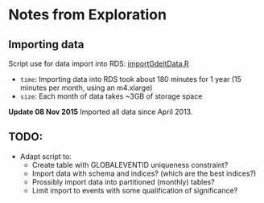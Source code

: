 # Notes from Exploration

## Importing data

Script use for data import into RDS: [importGdeltData.R](../scripts/importGdeltData.R)

* `time`: Importing data into RDS took about 180 minutes for 1 year (15 minutes per month, using an m4.xlarge)
* `size`: Each month of data takes ~3GB of storage space

**Update 08 Nov 2015** Imported all data since April 2013.

## TODO:

* Adapt script to:
    * Create table with GLOBALEVENTID uniqueness constraint?
    * Import data with schema and indices? (which are the best indices?)
    * Prossibly import data into partitioned (monthly) tables?
    * Limit import to events with some qualification of significance?
